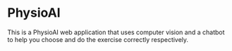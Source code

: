 # PhysioAI

This is a PhysioAI web application that uses computer vision and a chatbot to help you choose and do the exercise correctly respectively.
